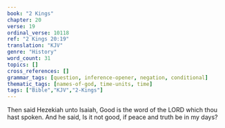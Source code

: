 ```yaml
---
book: "2 Kings"
chapter: 20
verse: 19
ordinal_verse: 10118
ref: "2 Kings 20:19"
translation: "KJV"
genre: "History"
word_count: 31
topics: []
cross_references: []
grammar_tags: [question, inference-opener, negation, conditional]
thematic_tags: [names-of-god, time-units, time]
tags: ["Bible","KJV","2-Kings"]
---
```

Then said Hezekiah unto Isaiah, Good is the word of the LORD which thou hast spoken. And he said, Is it not good, if peace and truth be in my days?
